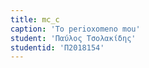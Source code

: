```yaml
---
title: mc_c
caption: 'To perioxomeno mou'
student: 'Παύλος Τσολακίδης'
studentid: 'Π2018154'
---
```


